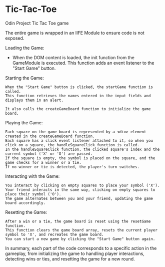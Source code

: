 # Tic-Tac-Toe
Odin Project Tic Tac Toe game

The entire game is wrapped in an IIFE Module to ensure code is not exposed.

Loading the Game:

-   When the DOM content is loaded, the init function from the GameModule is executed.
    This function adds an event listener to the "Start Game" button.

Starting the Game:

    When the "Start Game" button is clicked, the startGame function is called.
    This function retrieves the names entered in the input fields and displays them in an alert.

    It also calls the createGameBoard function to initialize the game board.

Playing the Game:

    Each square on the game board is represented by a <div> element created in the createGameBoard function.
    Each square has a click event listener attached to it, so when you click on a square, the handleSquareClick function is called.
    In the handleSquareClick function, the clicked square's index and the current symbol ('X' or 'O') are passed.
    If the square is empty, the symbol is placed on the square, and the game checks for a winner or a tie.
    If no winner or tie is detected, the player's turn switches.

Interacting with the Game:

    You interact by clicking on empty squares to place your symbol ('X').
    Your friend interacts in the same way, clicking on empty squares to place their symbol ('O').
    The game alternates between you and your friend, updating the game board accordingly.

Resetting the Game:

    After a win or a tie, the game board is reset using the resetGame function.
    This function clears the game board array, resets the current player symbol to 'X', and recreates the game board.
    You can start a new game by clicking the "Start Game" button again.

In summary, each part of the code corresponds to a specific action in the gameplay, from initializing the game to handling player interactions, detecting wins or ties, and resetting the game for a new round.